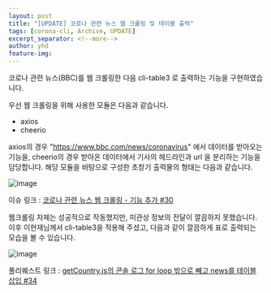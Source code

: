 ```yaml
---
layout: post
title: "[UPDATE] 코로나 관련 뉴스 웹 크롤링 및 테이블 출력"
tags: [corona-cli, Archive, UPDATE]
excerpt_separator: <!--more-->
author: yhd
feature-img: 
---
```


코로나 관련 뉴스(BBC)를 웹 크롤링한 다음 cli-table3 로 출력하는 기능을 구현하였습니다.

<!--more-->

우선 웹 크롤링을 위해 사용한 모듈은 다음과 같습니다.

- axios
- cheerio

axios의 경우 "https://www.bbc.com/news/coronavirus" 에서 데이터를 받아오는 기능을,
cheerio의 경우 받아온 데이터에서 기사의 헤드라인과 url 을 분리하는 기능을 담당합니다.
해당 모듈을 바탕으로 구성한 초창기 출력물의 형태는 다음과 같습니다.


![image](https://user-images.githubusercontent.com/37038105/100541316-7ed7a400-3286-11eb-8901-62f1271b6353.png)

이슈 링크 : [코로나 관련 뉴스 웹 크롤링 - 기능 추가 #30](https://github.com/20-2-SKKU-OSS/2020-2-OSS-2/issues/30)


웹크롤링 자체는 성공적으로 작동했지만, 미관상 정보의 전달이 깔끔하지 못했습니다.
이후 이현재님께서 cli-table3을 적용해 주셨고, 다음과 같이 깔끔하게 표로 출력되는 모습을 볼 수 있습니다.

![image](https://user-images.githubusercontent.com/37038105/100690788-a59ef300-33ca-11eb-9243-f36a8c0de8ce.png)

풀리퀘스트 링크 : [getCountry.js의 콘솔 로그 for loop 밖으로 빼고 news를 테이블 삽입 #34](https://github.com/20-2-SKKU-OSS/2020-2-OSS-2/pull/34)
